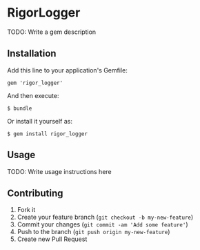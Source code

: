# RigorLogger

TODO: Write a gem description

## Installation

Add this line to your application's Gemfile:

    gem 'rigor_logger'

And then execute:

    $ bundle

Or install it yourself as:

    $ gem install rigor_logger

## Usage

TODO: Write usage instructions here

## Contributing

1. Fork it
2. Create your feature branch (`git checkout -b my-new-feature`)
3. Commit your changes (`git commit -am 'Add some feature'`)
4. Push to the branch (`git push origin my-new-feature`)
5. Create new Pull Request

